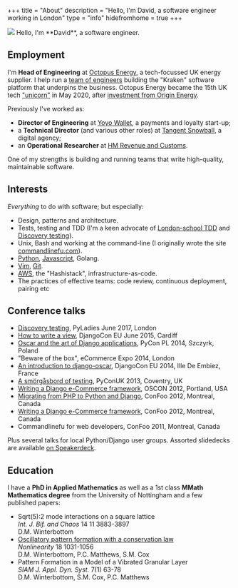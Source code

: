 +++ 
title = "About"
description = "Hello, I'm David, a software engineer working in London" 
type = "info"
hidefromhome = true
+++

<img id="about-photo" src="https://gravatar.com/avatar/52d39c7b27386ca98bc016119d95b8b8?s=180" />
Hello, I'm **David**, a software engineer.

## Employment

I'm **Head of Engineering** at [Octopus Energy](https://octopus.energy), a tech-focussed UK energy
supplier. I help run a [team of engineers](https://tech.octopus.energy) building the "Kraken" software platform that underpins the
business. Octopus Energy became the 15th UK tech ["unicorn"](https://en.wikipedia.org/wiki/Unicorn_(finance)) in May 2020, 
after [investment from Origin Energy](https://octopus.energy/blog/octopus-energy-achieves-unicorn-status-investment-origin-energy/).

Previously I've worked as:

- **Director of Engineering** at [Yoyo Wallet](http://yoyowallet.com/), a payments 
and loyalty start-up; 
- a **Technical Director** (and various other roles) at [Tangent Snowball](http://www.tangent.co.uk/), a digital agency;
- an **Operational Researcher** at [HM Revenue and Customs](https://www.gov.uk/government/organisations/hm-revenue-customs).

One of my strengths is building and running teams that write high-quality, maintainable software.

## Interests

_Everything_ to do with software; but especially:

- Design, patterns and architecture.
- Tests, testing and TDD (I'm a keen advocate of [London-school TDD](https://github.com/testdouble/contributing-tests/wiki/London-school-TDD) 
 and [Discovery testing](https://github.com/testdouble/contributing-tests/wiki/Discovery-Testing)).
- Unix, Bash and working at the command-line (I originally wrote the site
    [commandlinefu.com](http://www.commandlinefu.com)).
- [Python](/tags/python/), [Javascript](/tags/javascript/), Golang.
- [Vim](/tags/vim/), [Git](/tags/git/).
- [AWS](/tags/aws/), the "Hashistack", infrastructure-as-code. 
- The practices of effective teams: code review, continuous deployment, pairing etc

## Conference talks

- [Discovery testing](https://drive.google.com/open?id=142N9hev79SAwfSoAbknTNaciF__g0T-IKXZgmTe4VLM), PyLadies June 2017, London
- [How to write a view](https://speakerdeck.com/codeinthehole/how-to-write-a-view), DjangoCon EU June 2015, Cardiff
- [Oscar and the art of Django applications](http://pl.pycon.org/2014/en/aktualnosci,David-Winterbottom-will-give-a-presentation-on-PyCon-PL-2014,28), PyCon PL 2014, Szczyrk, Poland
- "Beware of the box", eCommerce Expo 2014, London
- [An introduction to django-oscar](https://www.youtube.com/watch?v=o4ol6EzGDSw), DjangoCon EU 2014, Ille De Embiez, France
- [A smörgåsbord of testing](https://speakerdeck.com/codeinthehole/a-smorgasbord-of-testing), PyConUK 2013, Coventry,  UK
- [Writing a Django e-Commerce framework](https://speakerdeck.com/codeinthehole/writing-a-django-e-commerce-framework-1), OSCON 2012, Portland, USA
- [Migrating from PHP to Python and Django](https://speakerdeck.com/codeinthehole/migrating-from-php-to-python-and-django), ConFoo 2012, Montreal, Canada
- [Writing a Django e-Commerce framework](https://speakerdeck.com/codeinthehole/writing-a-django-e-commerce-framework), ConFoo 2012, Montreal, Canada
- Commandlinefu for web developers, ConFoo 2011, Montreal, Canada

Plus several talks for local Python/Django user groups. Assorted slidedecks are available [on Speakerdeck](https://speakerdeck.com/codeinthehole).

## Education

I have a <strong>PhD in Applied Mathematics</strong> as well as a 1st class <strong>MMath Mathematics degree</strong> from the University of Nottingham and a
few published papers:

<ul>
    <li>Sqrt(5):2 mode interactions on a square lattice<br/>
    <em>Int. J. Bif. and Chaos</em> 14 11 3883-3897<br/>
    D.M. Winterbottom
    </li>
    <li><a href="http://stacks.iop.org/0951-7715/18/1031">Oscillatory pattern formation with a conservation law</a><br/>
    <em>Nonlinearity</em> 18 1031-1056<br/>
    D.M. Winterbottom, P.C. Matthews, S.M. Cox
    </li>
    <li>Pattern Formation in a Model of a Vibrated Granular Layer<br/>
    <em>SIAM J. Appl. Dyn. Syst.</em> 7(1) 63-78<br/>
    D.M. Winterbottom, S.M. Cox, P.C. Matthews
    </li>
</ul>





